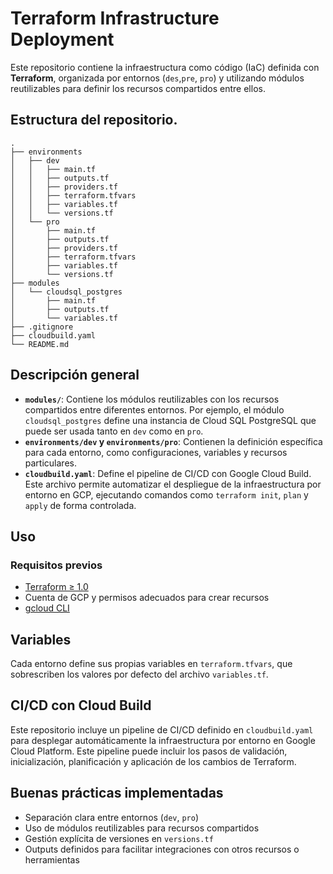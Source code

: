 # Terraform Infrastructure Deployment

Este repositorio contiene la infraestructura como código (IaC) definida con **Terraform**, organizada por entornos (`des`,`pre`, `pro`) y utilizando módulos reutilizables para definir los recursos compartidos entre ellos.

## Estructura del repositorio.

```
.
├── environments
│   ├── dev
│   │   ├── main.tf
│   │   ├── outputs.tf
│   │   ├── providers.tf
│   │   ├── terraform.tfvars
│   │   ├── variables.tf
│   │   └── versions.tf
│   └── pro
│       ├── main.tf
│       ├── outputs.tf
│       ├── providers.tf
│       ├── terraform.tfvars
│       ├── variables.tf
│       └── versions.tf
├── modules
│   └── cloudsql_postgres
│       ├── main.tf
│       ├── outputs.tf
│       └── variables.tf
├── .gitignore
├── cloudbuild.yaml
└── README.md
```

## Descripción general

- **`modules/`**: Contiene los módulos reutilizables con los recursos compartidos entre diferentes entornos. Por ejemplo, el módulo `cloudsql_postgres` define una instancia de Cloud SQL PostgreSQL que puede ser usada tanto en `dev` como en `pro`.
- **`environments/dev` y `environments/pro`**: Contienen la definición específica para cada entorno, como configuraciones, variables y recursos particulares.
- **`cloudbuild.yaml`**: Define el pipeline de CI/CD con Google Cloud Build. Este archivo permite automatizar el despliegue de la infraestructura por entorno en GCP, ejecutando comandos como `terraform init`, `plan` y `apply` de forma controlada.

## Uso

### Requisitos previos

- [Terraform ≥ 1.0](https://www.terraform.io/downloads)
- Cuenta de GCP y permisos adecuados para crear recursos
- [gcloud CLI](https://cloud.google.com/sdk/docs/install)

## Variables

Cada entorno define sus propias variables en `terraform.tfvars`, que sobrescriben los valores por defecto del archivo `variables.tf`.

## CI/CD con Cloud Build

Este repositorio incluye un pipeline de CI/CD definido en `cloudbuild.yaml` para desplegar automáticamente la infraestructura por entorno en Google Cloud Platform. Este pipeline puede incluir los pasos de validación, inicialización, planificación y aplicación de los cambios de Terraform.

## Buenas prácticas implementadas

- Separación clara entre entornos (`dev`, `pro`)
- Uso de módulos reutilizables para recursos compartidos
- Gestión explícita de versiones en `versions.tf`
- Outputs definidos para facilitar integraciones con otros recursos o herramientas

